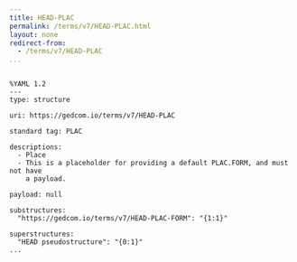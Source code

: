 ```yaml
---
title: HEAD-PLAC
permalink: /terms/v7/HEAD-PLAC.html
layout: none
redirect-from:
  - /terms/v7/HEAD-PLAC
...
```


```

%YAML 1.2
---
type: structure

uri: https://gedcom.io/terms/v7/HEAD-PLAC

standard tag: PLAC

descriptions:
  - Place
  - This is a placeholder for providing a default PLAC.FORM, and must not have
    a payload.

payload: null

substructures:
  "https://gedcom.io/terms/v7/HEAD-PLAC-FORM": "{1:1}"

superstructures:
  "HEAD pseudostructure": "{0:1}"
...

```
